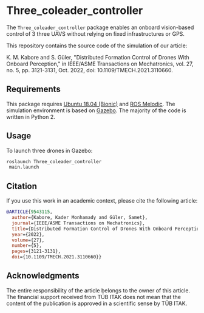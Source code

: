 # Three_coleader_controller

The `Three_coleader_controller` package enables an onboard  vision-based control of 3 three UAVS without relying on fixed infrastructures or GPS.

This repository contains the source code of the simulation of our article:

K. M. Kabore and S. Güler, "Distributed Formation Control of Drones With Onboard Perception," in IEEE/ASME Transactions on Mechatronics, vol. 27, no. 5, pp. 3121-3131, Oct. 2022, doi: 10.1109/TMECH.2021.3110660.


## Requirements

This package requires [Ubuntu 18.04 (Bionic)](https://releases.ubuntu.com/18.04/) and [ROS Melodic](https://wiki.ros.org/melodic).
The simulation environment is based on [Gazebo](http://gazebosim.org).
The majority of the code is written in Python 2.

## Usage
To launch three drones in Gazebo:

```bash
roslaunch Three_coleader_controller
 main.launch
```

## Citation

If you use this work in an academic context, please cite the following article:
```bibtex
@ARTICLE{9543115,
  author={Kabore, Kader Monhamady and Güler, Samet},
  journal={IEEE/ASME Transactions on Mechatronics}, 
  title={Distributed Formation Control of Drones With Onboard Perception}, 
  year={2022},
  volume={27},
  number={5},
  pages={3121-3131},
  doi={10.1109/TMECH.2021.3110660}}
  ```
  
  ## Acknowledgments
The entire responsibility of the article belongs to the owner of this article. The financial support received from TÜB ̇ITAK does not mean that the content of the publication is approved in a scientific sense by TÜB ̇ITAK.
